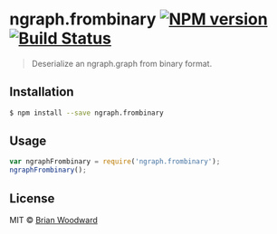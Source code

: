 # ngraph.frombinary [![NPM version](https://badge.fury.io/js/ngraph.frombinary.svg)](https://npmjs.org/package/ngraph.frombinary) [![Build Status](https://travis-ci.org/doowb/ngraph.frombinary.svg?branch=master)](https://travis-ci.org/doowb/ngraph.frombinary)

> Deserialize an ngraph.graph from binary format.

## Installation

```sh
$ npm install --save ngraph.frombinary
```

## Usage

```js
var ngraphFrombinary = require('ngraph.frombinary');
ngraphFrombinary();
```

## License

MIT © [Brian Woodward](https://github.com/doowb)
